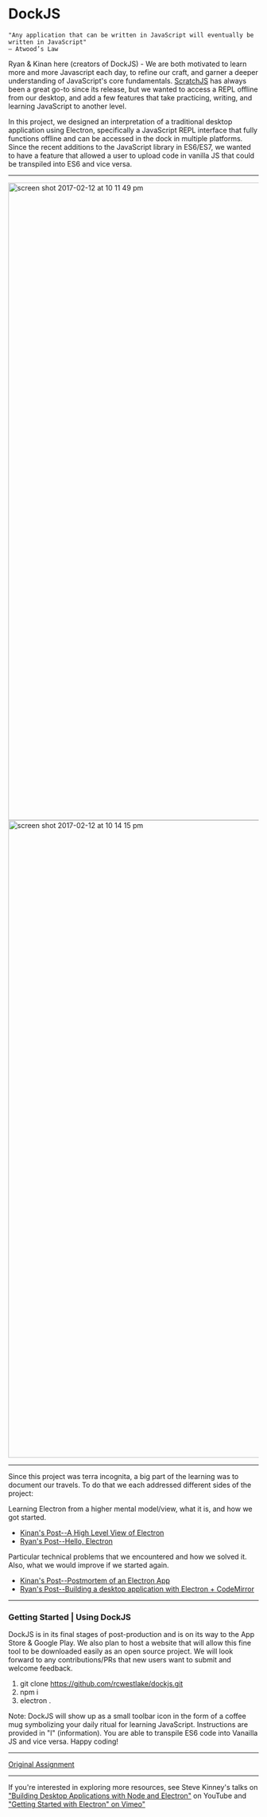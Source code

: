 # DockJS

```
"Any application that can be written in JavaScript will eventually be written in JavaScript"
— Atwood’s Law
```

Ryan & Kinan here (creators of DockJS) - We are both motivated to learn more and more Javascript each day, to refine our craft, and garner a deeper understanding of JavaScript's core fundamentals. [ScratchJS](https://chrome.google.com/webstore/detail/scratch-js/alploljligeomonipppgaahpkenfnfkn?hl=en-US) has always been a great go-to since its release, but we wanted to access a REPL offline from our desktop, and add a few features that take practicing, writing, and learning JavaScript to another level.

In this project, we designed an interpretation of a traditional desktop application using Electron, specifically a JavaScript REPL interface that fully functions offline and can be accessed in the dock in multiple platforms. Since the recent additions to the JavaScript library in ES6/ES7, we wanted to have a feature that allowed a user to upload code in vanilla JS that could be transpiled into ES6 and vice versa. 

---

<img width="1280" alt="screen shot 2017-02-12 at 10 11 49 pm" src="https://cloud.githubusercontent.com/assets/13802107/22871721/c9ea3260-f170-11e6-85bf-9eb8a5c7c633.png">

<img width="1280" alt="screen shot 2017-02-12 at 10 14 15 pm" src="https://cloud.githubusercontent.com/assets/13802107/22871720/c9dac67c-f170-11e6-8efb-a83a0620580f.png">

---

Since this project was terra incognita, a big part of the learning was to document our travels. To do that we each addressed different sides of the project:

Learning Electron from a higher mental model/view, what it is, and how we got started.

* [Kinan's Post--A High Level View of Electron](https://medium.com/@iamkinansw/an-intro-to-electron-97fad3973951#.t4k77u4ew)
* [Ryan's Post--Hello, Electron](https://medium.com/@rcwestlake/hello-electron-394451da0844#.q7t5o91rn)

Particular technical problems that we encountered and how we solved it. Also, what we would improve if we started again.

* [Kinan's Post--Postmortem of an Electron App](https://medium.com/@iamkinansw/postmortem-of-an-electron-app-67c4493aa50d#.3ax8clc5x)
* [Ryan's Post--Building a desktop application with Electron + CodeMirror](https://medium.com/@rcwestlake/building-a-desktop-app-with-electron-codemirror-93b681237e60#.e87qpoq77z)

---

### Getting Started | Using DockJS

DockJS is in its final stages of post-production and is on its way to the App Store & Google Play. We also plan to host a website that will allow this fine tool to be downloaded easily as an open source project. We will look forward to any contributions/PRs that new users want to submit and welcome feedback.

1. git clone https://github.com/rcwestlake/dockjs.git
2. npm i
3. electron .

Note: DockJS will show up as a small toolbar icon in the form of a coffee mug symbolizing your daily ritual for learning JavaScript. Instructions are provided in "I" (information). You are able to transpile ES6 code into Vanailla JS and vice versa. Happy coding!

---

[Original Assignment](http://frontend.turing.io/projects/imposter-syndrome.html)

---

If you're interested in exploring more resources, see Steve Kinney's talks on ["Building Desktop Applications with Node and Electron"](https://www.youtube.com/watch?v=rbSvc8_BHaw) on YouTube and ["Getting Started with Electron" on Vimeo"](https://vimeo.com/155240396)
